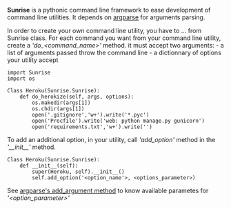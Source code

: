 
**Sunrise** is a pythonic command line framework to ease development of command line utilities.
It depends on [argparse](http://code.google.com/argparse/) for arguments parsing.

In order to create your own command line utility, you have to ... from Sunrise class.
For each command you want from your command line utility, create a *'do_<command_name>'* method.
it must accept two arguments:
    - a list of arguments passed throw the command line
    - a dictionnary of options your utility accept

    import Sunrise
    import os

    Class Heroku(Sunrise.Sunrise):
        def do_herokize(self, args, options):
            os.makedir(args[1])
            os.chdir(args[1])
            open('.gitignore','w+').write('*.pyc')
            open('Procfile').write('web: python manage.py gunicorn')
            open('requirements.txt','w+').write('')


To add an additional option, in your utility, call *'add_option'* method in the *'\_\_init\_\_'* method.

    Class Heroku(Sunrise.Sunrise):
        def __init__(self):
            super(Heroku, self).__init__()
            self.add_option('<option_name'>, <options_parameter>)

See [argparse's add\_argument method](http://code.google.com/argparse/...) to know available parametes for *'<option_parameter>'*

